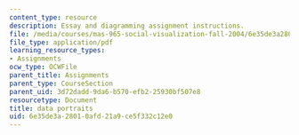 ```yaml
---
content_type: resource
description: Essay and diagramming assignment instructions.
file: /media/courses/mas-965-social-visualization-fall-2004/6e35de3a28010afd21a9ce5f332c12e0_assn8.pdf
file_type: application/pdf
learning_resource_types:
- Assignments
ocw_type: OCWFile
parent_title: Assignments
parent_type: CourseSection
parent_uid: 3d72dadd-9da6-b570-efb2-25930bf507e8
resourcetype: Document
title: data portraits
uid: 6e35de3a-2801-0afd-21a9-ce5f332c12e0
---
```


